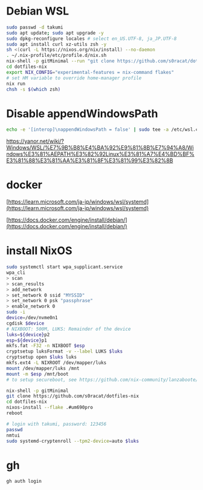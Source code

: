 # Debian WSL

```bash
sudo passwd -d takumi
sudo apt update; sudo apt upgrade -y
sudo dpkg-reconfigure locales # select en_US.UTF-8, ja_JP.UTF-8
sudo apt install curl xz-utils zsh -y
sh <(curl -L https://nixos.org/nix/install) --no-daemon
. ~/.nix-profile/etc/profile.d/nix.sh
nix-shell -p gitMinimal --run "git clone https://github.com/s0racat/dotfiles-nix"
cd dotfiles-nix
export NIX_CONFIG="experimental-features = nix-command flakes"
# set HM variable to override home-manager profile
nix run
chsh -s $(which zsh)
```

# Disable appendWindowsPath

```bash
echo -e '[interop]\nappendWindowsPath = false' | sudo tee -a /etc/wsl.conf
```

https://yanor.net/wiki/?Windows/WSL/%E7%9B%B8%E4%BA%92%E9%81%8B%E7%94%A8/Windows%E3%81%AEPATH%E3%82%92Linux%E3%81%A7%E4%BD%BF%E3%81%88%E3%81%AA%E3%81%8F%E3%81%99%E3%82%8B

# docker

[https://learn.microsoft.com/ja-jp/windows/wsl/systemd](https://learn.microsoft.com/ja-jp/windows/wsl/systemd)

[https://docs.docker.com/engine/install/debian/](https://docs.docker.com/engine/install/debian/)

# install NixOS

```bash
sudo systemctl start wpa_supplicant.service
wpa_cli
> scan
> scan_results
> add_network
> set_network 0 ssid "MYSSID"
> set_network 0 psk "passphrase"
> enable_network 0
sudo -i
device=/dev/nvme0n1
cgdisk $device
# NIXBOOT: 500M, LUKS: Remainder of the device
luks=${device}p2
esp=${device}p1
mkfs.fat -F32 -n NIXBOOT $esp
cryptsetup luksFormat -v --label LUKS $luks
cryptsetup open $luks luks
mkfs.ext4 -L NIXROOT /dev/mapper/luks
mount /dev/mapper/luks /mnt
mount -m $esp /mnt/boot
# to setup secureboot, see https://github.com/nix-community/lanzaboote/blob/master/docs/QUICK_START.md

nix-shell -p gitMinimal
git clone https://github.com/s0racat/dotfiles-nix
cd dotfiles-nix
nixos-install --flake .#um690pro
reboot

# login with takumi, password: 123456
passwd
nmtui
sudo systemd-cryptenroll --tpm2-device=auto $luks
```

# gh

```bash
gh auth login
```
